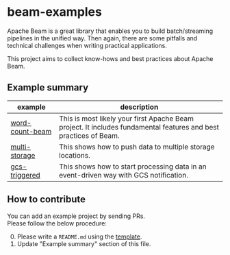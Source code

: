 # beam-examples
Apache Beam is a great library that enables you to build batch/streaming pipelines in the unified way.
Then again, there are some pitfalls and technical challenges when writing practical applications.

This project aims to collect know-hows and best practices about Apache Beam.

## Example summary
|  example  |  description  |
| ---- | ---- |
|  [word-count-beam](word-count-beam)  |  This is most likely your first Apache Beam project.   It includes fundamental features and best practices of Beam.  |
|  [multi-storage](multi-storage)  |  This shows how to push data to multiple storage locations.  |
|  [gcs-triggered](gcs-triggered)  |  This shows how to start processing data in an event-driven way with GCS notification.  |


## How to contribute
You can add an example project by sending PRs.  
Please follow the below procedure:

0. Please write a `README.md` using the [template](README-template.md).
0. Update "Example summary" section of this file.
